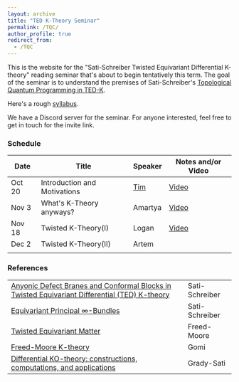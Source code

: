 ```yaml
---
layout: archive
title: "TED K-Theory Seminar"
permalink: /TQC/
author_profile: true
redirect_from:
  - /TQC
---
```




This is the website for the "Sati-Schreiber Twisted Equivariant Differential K-theory" reading seminar that's about to begin tentatively this term.
The goal of the seminar is to understand the premises of Sati-Schreiber's [Topological Quantum Programming in TED-K](https://ncatlab.org/schreiber/show/Topological+Quantum+Programming+in+TED-K#GMConAbs).

Here's a rough [syllabus](https://drive.google.com/file/d/1pfmDwKK2k0fjr8-vN5W2tLQU-VtCSo23/view?usp=drive_link).

We have a Discord server for the seminar. For anyone interested, feel free to get in touch for the invite link.


### Schedule

| Date | Title | Speaker | Notes and/or Video |
--- | --- | --- | ---
| Oct 20 | Introduction and Motivations | [Tim](https://thosgood.com/) | [Video](https://youtu.be/1yYDuU3Eyi0) |
| Nov 3 | What's K-Theory anyways? | Amartya | [Video](https://youtu.be/nh2vBS_kTlM?si=1f2KZrrO9s7B0nKZ) |
| Nov 18 | Twisted K-Theory(I) | Logan | [Video](https://youtu.be/pBKmHRG7EY4?si=9SSfD_iDz74pQp71)|
| Dec 2 | Twisted K-Theory(II) | Artem | |
|  | | | |



### References

| | |
--- | --- 
| [Anyonic Defect Branes and Conformal Blocks in Twisted Equivariant Differential (TED) K-theory](https://ncatlab.org/schreiber/files/DefectBranes_220824.pdf) | Sati-Schreiber |
| [Equivariant Principal $\infty$-Bundles](https://ncatlab.org/schreiber/files/EquivariantInfinityBundles_230801.pdf) | Sati-Schreiber |
| [Twisted Equivariant Matter](https://arxiv.org/abs/1208.5055) | Freed-Moore |
| [Freed-Moore K-theory](https://arxiv.org/abs/1705.09134v4) | Gomi
| [Differential KO-theory: constructions, computations, and applications](https://arxiv.org/abs/1809.07059v3) | Grady-Sati









